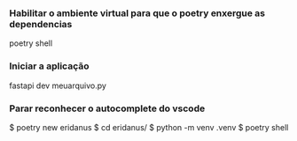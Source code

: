 ### Habilitar o ambiente virtual para que o poetry enxergue as dependencias

poetry shell

### Iniciar a aplicação
fastapi dev meuarquivo.py


### Parar reconhecer o autocomplete do vscode
$ poetry new eridanus
$ cd eridanus/
$ python -m venv .venv
$ poetry shell